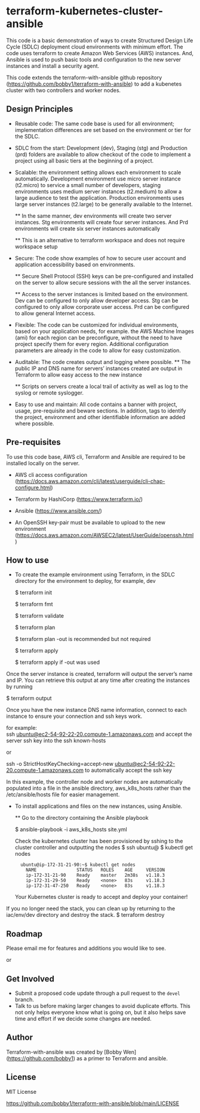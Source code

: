 # terraform-kubernetes-cluster-ansible
This code is a basic demonstration of ways to create Structured Design Life Cycle (SDLC) deployment cloud environments with minimum effort.  The code uses terraform to create Amazon Web Services (AWS) instances.  And, Ansible is used to push basic tools and configuration to the new server instances and install a security agent.

This code extends the terraform-with-ansible github repository (https://github.com/bobby1/terraform-with-ansible) to add a kubenetes cluster with two controllers and worker nodes.

## Design Principles
* Reusable code: The same code base is used for all environment; implementation differences are set based on the environment or tier for the SDLC.
* SDLC from the start: Development (dev), Staging (stg) and Production (prd) folders are available to allow checkout of the code to implement a project using all basic tiers at the beginning of a project.
* Scalable:  the environment setting allows each environment to scale automatically.  Development environment use micro server instance (t2.micro) to service a small number of developers, staging environments uses medium server instances (t2.medium) to allow a large audience to test the application.  Production environments uses large server instances (t2.large) to be generally available to the Internet.

  ** In the same manner, dev environments will create two server instances.  Stg environments will create four server instances.  And Prd environments will create six server instances automatically

  ** This is an alternative to terraform workspace and does not require workspace setup

* Secure: The code show examples of how to secure user account and application accessibility based on environments.
  
  ** Secure Shell Protocol (SSH) keys can be pre-configured and installed on the server to allow secure sessions with the all the server instances.
  
  ** Access to the server instances is limited based on the environment.  Dev can be configured to only allow developer access.  Stg can be configured to only allow corporate user access.  Prd can be configured to allow general Internet access.

* Flexible: The code can be customized for individual environments, based on your application needs, for example.  the AWS Machine Images (ami) for each region can be preconfigure, without the need to have project specify them for every region. Additional configuration parameters are already in the code to allow for easy customization.  
  
* Auditable: The code creates output and logging where possible.
  ** The public IP and DNS name for servers’ instances created are output in Terraform to allow easy access to the new instance

  ** Scripts on servers create a local trail of activity as well as log to the syslog or remote syslogger.

* Easy to use and maintain:  All code contains a banner with project, usage, pre-requisite and beware sections.  In addition, tags to identify the project, environment and other identifiable information are added where possible.

## Pre-requisites

To use this code base, AWS cli, Terraform and Ansible are required to be installed locally on the server.

   * AWS cli access configuration (https://docs.aws.amazon.com/cli/latest/userguide/cli-chap-configure.html)
  
   * Terraform by HashiCorp (https://www.terraform.io/)
  
   * Ansible (https://www.ansible.com/)

   * An OpenSSH key-pair must be available to upload to the new environment (https://docs.aws.amazon.com/AWSEC2/latest/UserGuide/openssh.html)

## How to use

* To create the example environment using Terraform, in the SDLC directory for the environment to deploy, for example, dev

  $ terraform init

  $ terraform fmt

  $ terraform validate

  $ terraform plan  

    $ terraform plan -out <filename>  is recommended but not required

  $ terraform apply
  
    $ terraform apply <filename>  if -out was used
  
 Once the server instance is created, terraform will output the server’s name and IP.  You can retrieve this output at any time after creating the instances by running 
  
   $ terraform output

Once you have the new instance DNS name information, connect to each instance to ensure your connection and ssh keys work.

for example:  
  ssh ubuntu@ec2-54-92-22-20.compute-1.amazonaws.com 
  and accept the server ssh key into the ssh known-hosts
 
  or
  
  ssh -o StrictHostKeyChecking=accept-new ubuntu@ec2-54-92-22-20.compute-1.amazonaws.com 
  to automatically accept the ssh key

In this example, the controller node and worker nodes are automatically populated into a file in the ansible directory, aws_k8s_hosts rather than the /etc/ansible/hosts file for easier management.

* To install applications and files on the new instances, using Ansible.

  ** Go to the directory containing the Ansible playbook

     $ ansible-playbook -i aws_k8s_hosts site.yml

  Check the kubernetes cluster has been provisioned by sshing to the cluster controller and outputting the nodes
    $ ssh ubuntu@<controller-ip or controller DNS public name>
    $ kubectl get nodes

        ubuntu@ip-172-31-21-90:~$ kubectl get nodes
          NAME               STATUS   ROLES    AGE     VERSION
          ip-172-31-21-90    Ready    master   2m38s   v1.18.3
          ip-172-31-29-50    Ready    <none>   83s     v1.18.3
          ip-172-31-47-250   Ready    <none>   83s     v1.18.3

  Your Kubernetes cluster is ready to accept and deploy your container!

If you no longer need the stack,  you can clean up by returning to the iac/env/dev directory and destroy the stack.
  $ terraform destroy

## Roadmap

Please email me for features and additions you would like to see.  

or

## Get Involved

* Submit a proposed code update through a pull request to the `devel` branch.
* Talk to us before making larger changes
  to avoid duplicate efforts. This not only helps everyone
  know what is going on, but it also helps save time and effort if we decide
  some changes are needed.

## Author

Terraform-with-ansible was created by [Bobby Wen] (https://github.com/bobby1) as a primer to Terraform and ansible.

## License

MIT License

https://github.com/bobby1/terraform-with-ansible/blob/main/LICENSE
